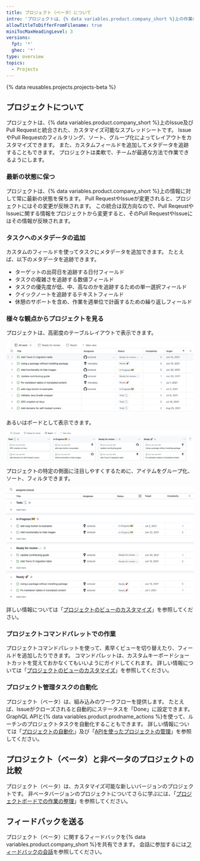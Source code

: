 ```yaml
---
title: プロジェクト（ベータ）について
intro: 'プロジェクトは、{% data variables.product.company_short %}上の作業の計画と追跡のための、カスタマイズ可能で柔軟なツールです。'
allowTitleToDifferFromFilename: true
miniTocMaxHeadingLevel: 3
versions:
  fpt: '*'
  ghec: '*'
type: overview
topics:
  - Projects
---
```


{% data reusables.projects.projects-beta %}

## プロジェクトについて

プロジェクトは、{% data variables.product.company_short %}上のIssue及びPull Requestと統合された、カスタマイズ可能なスプレッドシートです。 IssueやPull Requestのフィルタリング、ソート、グループ化によってレイアウトをカスタマイズできます。 また、カスタムフィールドを追加してメタデータを追跡することもできます。 プロジェクトは柔軟で、チームが最適な方法で作業できるようにします。

### 最新の状態に保つ

プロジェクトは、{% data variables.product.company_short %}上の情報に対して常に最新の状態を保ちます。 Pull RequestやIssueが変更されると、プロジェクトにはその変更が反映されます。 この統合は双方向なので、Pull ReqeustやIssueに関する情報をプロジェクトから変更すると、そのPull RequestやIssueにはその情報が反映されます。

### タスクへのメタデータの追加

カスタムのフィールドを使ってタスクにメタデータを追加できます。 たとえば、以下のメタデータを追跡できます。

- ターゲットの出荷日を追跡する日付フィールド
- タスクの複雑さを追跡する数値フィールド
- タスクの優先度が低、中、高なのかを追跡するための単一選択フィールド
- クイックノートを追跡するテキストフィールド
- 休憩のサポートを含め、作業を週単位で計画するための繰り返しフィールド

### 様々な観点からプロジェクトを見る

プロジェクトは、高密度のテーブルレイアウトで表示できます。

![プロジェクトのテーブル](/assets/images/help/issues/projects_table.png)

あるいはボードとして表示できます。

![プロジェクトボード](/assets/images/help/issues/projects_board.png)

プロジェクトの特定の側面に注目しやすくするために、アイテムをグループ化、ソート、フィルタできます。

![プロジェクトのビュー](/assets/images/help/issues/project_view.png)

詳しい情報については「[プロジェクトのビューのカスタマイズ](/issues/trying-out-the-new-projects-experience/customizing-your-project-views)」を参照してください。

### プロジェクトコマンドパレットでの作業

プロジェクトコマンドパレットを使って、素早くビューを切り替えたり、フィールドを追加したりできます。 コマンドパレットは、カスタムキーボードショートカットを覚えておかなくてもいいようにガイドしてくれます。 詳しい情報については「[プロジェクトのビューのカスタマイズ](/issues/trying-out-the-new-projects-experience/customizing-your-project-views)」を参照してください。

### プロジェクト管理タスクの自動化

プロジェクト（ベータ）は、組み込みのワークフローを提供します。 たとえば、Issueがクローズされると自動的にステータスを「Done」に設定できます。 GraphQL APIと{% data variables.product.prodname_actions %}を使って、ルーチンのプロジェクトタスクを自動化することもできます。 詳しい情報については「[プロジェクトの自動化](/issues/trying-out-the-new-projects-experience/automating-projects)」及び「[APIを使ったプロジェクトの管理](/issues/trying-out-the-new-projects-experience/using-the-api-to-manage-projects)」を参照してください。

## プロジェクト（ベータ）と非ベータのプロジェクトの比較

プロジェクト（ベータ）は、カスタマイズ可能な新しいバージョンのプロジェクトです。 非ベータバージョンのプロジェクトについてさらに学ぶには、「[プロジェクトボードでの作業の整理](/issues/organizing-your-work-with-project-boards)」を参照してください。

## フィードバックを送る

プロジェクト（ベータ）に関するフィードバックを{% data variables.product.company_short %}を共有できます。 会話に参加するには[フィードバックの会話](https://github.com/github/feedback/discussions/categories/issues-feedback)を参照してください。

